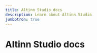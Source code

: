 ```yaml
---
title: Altinn Studio docs
description: Learn about Altinn Studio
jumbotron: true
---
```


# Altinn Studio docs


